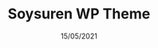 ---
title: Soysuren WP Theme
date: 15/05/2021
categories: 
  - WordPress Themes
tags:
  - HTML
  - CSS
  - JavaScript
  - PHP
images: /assets/20220328172418-screencapture-soysuren-av-tr-2022-03-28-17_23_55.jpg
logo: /assets/logo/soysuren.png
madefor: https://soysuren.av.tr
---